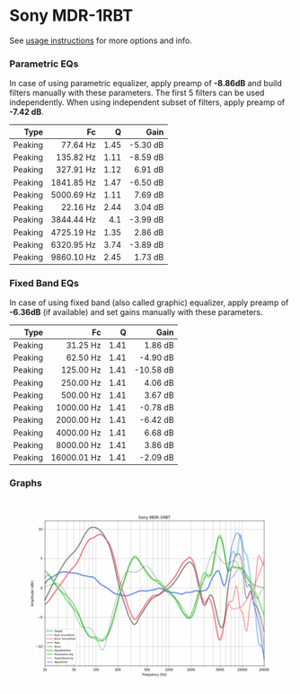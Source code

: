 # Sony MDR-1RBT
See [usage instructions](https://github.com/jaakkopasanen/AutoEq#usage) for more options and info.

### Parametric EQs
In case of using parametric equalizer, apply preamp of **-8.86dB** and build filters manually
with these parameters. The first 5 filters can be used independently.
When using independent subset of filters, apply preamp of **-7.42 dB**.

| Type    | Fc         |    Q | Gain     |
|--------:|-----------:|-----:|---------:|
| Peaking | 77.64 Hz   | 1.45 | -5.30 dB |
| Peaking | 135.82 Hz  | 1.11 | -8.59 dB |
| Peaking | 327.91 Hz  | 1.12 | 6.91 dB  |
| Peaking | 1841.85 Hz | 1.47 | -6.50 dB |
| Peaking | 5000.69 Hz | 1.11 | 7.69 dB  |
| Peaking | 22.16 Hz   | 2.44 | 3.04 dB  |
| Peaking | 3844.44 Hz | 4.1  | -3.99 dB |
| Peaking | 4725.19 Hz | 1.35 | 2.86 dB  |
| Peaking | 6320.95 Hz | 3.74 | -3.89 dB |
| Peaking | 9860.10 Hz | 2.45 | 1.73 dB  |

### Fixed Band EQs
In case of using fixed band (also called graphic) equalizer, apply preamp of **-6.36dB**
(if available) and set gains manually with these parameters.

| Type    | Fc          |    Q | Gain      |
|--------:|------------:|-----:|----------:|
| Peaking | 31.25 Hz    | 1.41 | 1.86 dB   |
| Peaking | 62.50 Hz    | 1.41 | -4.90 dB  |
| Peaking | 125.00 Hz   | 1.41 | -10.58 dB |
| Peaking | 250.00 Hz   | 1.41 | 4.06 dB   |
| Peaking | 500.00 Hz   | 1.41 | 3.67 dB   |
| Peaking | 1000.00 Hz  | 1.41 | -0.78 dB  |
| Peaking | 2000.00 Hz  | 1.41 | -6.42 dB  |
| Peaking | 4000.00 Hz  | 1.41 | 6.68 dB   |
| Peaking | 8000.00 Hz  | 1.41 | 3.86 dB   |
| Peaking | 16000.01 Hz | 1.41 | -2.09 dB  |

### Graphs
![](./Sony%20MDR-1RBT.png)
